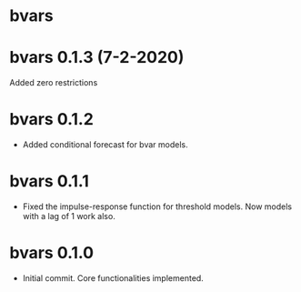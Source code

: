 # bvars

# bvars 0.1.3 (7-2-2020)

Added zero restrictions

# bvars 0.1.2

* Added conditional forecast for bvar models.

# bvars 0.1.1

* Fixed the impulse-response function for threshold models. Now models with a lag of 1 work also.

# bvars 0.1.0

* Initial commit. Core functionalities implemented.
